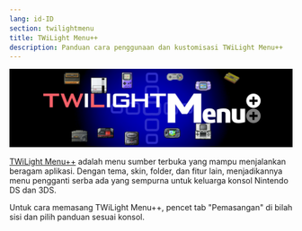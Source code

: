 ```yaml
---
lang: id-ID
section: twilightmenu
title: TWiLight Menu++
description: Panduan cara penggunaan dan kustomisasi TWiLight Menu++
---
```


![Logo TWiLight Menu++](https://github.com/DS-Homebrew/TWiLightMenu/raw/master/logo.png)

[TWiLight Menu++](https://github.com/DS-Homebrew/TWiLightMenu) adalah menu sumber terbuka yang mampu menjalankan beragam aplikasi. Dengan tema, skin, folder, dan fitur lain, menjadikannya menu pengganti serba ada yang sempurna untuk keluarga konsol Nintendo DS dan 3DS.

Untuk cara memasang TWiLight Menu++, pencet tab "Pemasangan" di bilah sisi dan pilih panduan sesuai konsol.
